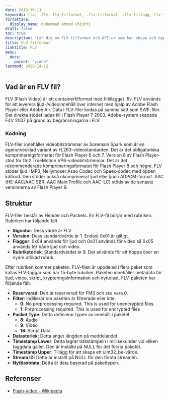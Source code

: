 ```yaml
---
date: 2019-10-11
keywords: flv, .flv, flv-filformat, .flv-filformat, .flv-tillägg, flv-tillägg, flv-videoformat
författare:
  display_name: Muhammad Ahmad Chishti
draft: false
toc: true
description: "Lär dig om FLV-filformat och API:er som kan skapa och öppna FLV-filer." 
title: FLV-filformat
linktitle: FLV
menu:
  docs:
    parent: "video"
lastmod: 2020-14-12
---
```


## Vad är en FLV fil? ##

FLV (Flash Video) är ett containerfilformat med filtillägget .flv. FLV används för att leverera ljud-/videoinnehåll över internet med hjälp av Adobe Flash Player eller Adobe Air. Data i FLV-filer kodas på samma sätt som SWF-filer. Det direkta stödet lades till i Flash Player 7 2003. Adobe-system skapade F4V 2007 på grund av begränsningarna i FLV.

### Kodning ###

FLV-filer innehåller videobitströmmar av Sorenson Spark som är en egenutvecklad variant av H.263-videostandarden. Det är det obligatoriska komprimeringsformatet för Flash Player 6 och 7. Version 8 av Flash Player-stöd för On2 TrueMotion VP6-videobitströmmar. Det är det rekommenderade komprimeringsformatet för Flash Player 8 och högre. FLV stöder ljud i MP3, Nellymoser Asao Codec och Speex-codec med öppen källkod. Den stöder också okomprimerat ljud eller ljud i ADPCM-format. AAC (HE-AAC/AAC SBR, AAC Main Profile och AAC-LC) stöds av de senaste versionerna av Flash Player 9.

## Struktur ##

FLV-filer består av Header och Packets. En FLV-fil börjar med rubriken. Rubriken har följande fält.

- **Signatur**: Dess värde är FLV
- **Version**: Dess standardvärde är 1. Endast 0x01 är giltigt.
- **Flaggor**: 0x04 används för ljud och 0x01 används för video så 0x05 används för både ljud och video.
- **Rubrikstorlek**: Standardvärdet är 9. Det används för att hoppa över en nyare utökad rubrik.

Efter rubriken kommer paketen. FLV-filen är uppdelad i flera paket som kallas FLV-taggar som har 15-byte rubriker. Paketen innehåller metadata för ljud, video, skript, krypteringsinformation och nyttolast. FLV-paketen har följande fält.

- **Reserverad**: Den är reserverad för FMS och ska vara 0.
- **Filter**: Indikerar om paketen är filtrerade eller inte.
  - **0**: No preprocessing required. This is used for unencrypted files.
  - **1**: Preprocessing required. This is used for encrypted files
- **Packet Type**: Detta definierar typen av innehåll i paketet.
  - **8**: Audio
  - **9**: Video
  - **18**: Script Data
- **Datastorlek**: Detta anger längden på meddelandet.
- **Timestamp Lower**: Detta lagrar tidsstämpeln i millisekunder vid vilken taggdata gäller. Den är inställd på NULL för det första paketet.
- **Timestamp Upper**: Tillägg för att skapa ett uint32_be-värde.
- **Stream ID**: Detta är inställt på NULL för den första streamen.
- **Nyttlastdata**: Detta är data baserad på pakettypen.

## Referenser ##

- [Flash-video - Wikipedia](https://en.wikipedia.org/wiki/Flash_Video)

